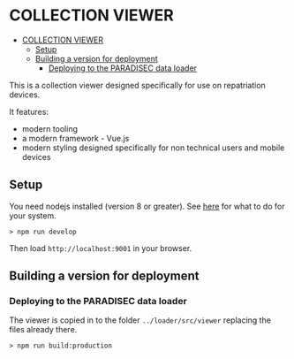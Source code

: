 # COLLECTION VIEWER

- [COLLECTION VIEWER](#collection-viewer)
  - [Setup](#setup)
  - [Building a version for deployment](#building-a-version-for-deployment)
    - [Deploying to the PARADISEC data loader](#deploying-to-the-paradisec-data-loader)

This is a collection viewer designed specifically for use on repatriation devices.

It features:

-   modern tooling
-   a modern framework - Vue.js
-   modern styling designed specifically for non technical users and mobile devices

## Setup

You need nodejs installed (version 8 or greater). See [here](https://nodejs.org/en/download/) for what to do for your
system.

```
> npm run develop
```

Then load `http://localhost:9001` in your browser.

## Building a version for deployment

### Deploying to the PARADISEC data loader

The viewer is copied in to the folder `../loader/src/viewer` replacing the files already there.

```
> npm run build:production
```
